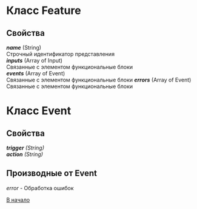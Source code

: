 # Класс Feature
## Свойства
_**name**_ (String)  
Строчный идентификатор представления  
_**inputs**_ (Array of Input)  
Связанные с элементом функциональные блоки  
_**events**_ (Array of Event)  
Связанные с элементом функциональные блоки
_**errors**_ (Array of Event)  
Связанные с элементом функциональные блоки

# Класс Event
## Свойства
_**trigger** (String)_  
_**action** (String)_   
## Производные от Event
_error_ - Обработка ошибок



[В начало](./readme.md)